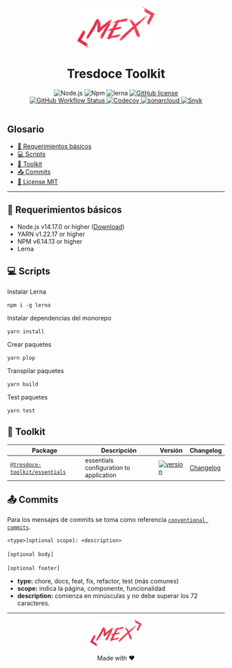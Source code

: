 <div align="center">
    <img alt="nestjs-logo" width="180" height="auto" src="./.readme-static/logo-mex-red.svg" />
    <h1>Tresdoce Toolkit</h1>
</div>

<div align="center">
    <img src="https://img.shields.io/static/v1.svg?style=flat&label=Node&message=v14.17.0&labelColor=339933&color=757575&logoColor=FFFFFF&logo=Node.js" alt="Node.js"/>
    <img src="https://img.shields.io/static/v1.svg?style=flat&label=Npm&message=v6.14.13&labelColor=CB3837&logoColor=FFFFFF&color=757575&logo=npm" alt="Npm"/>
    <img src="https://img.shields.io/badge/maintained%20with-lerna-cc00ff.svg" alt="lerna">
    <a href="./license.md">
        <img alt="GitHub license" src="https://img.shields.io/github/license/tresdoce/tresdoce-toolkit?style=flat">
    </a>
    <br/>
    <a href="https://github.com/tresdoce/tresdoce-toolkit/actions/workflows/master.yml" target="_blank">
        <img alt="GitHub Workflow Status" src="https://github.com/tresdoce/tresdoce-toolkit/actions/workflows/master.yml/badge.svg?branch=master">
    </a>
    <a href="https://app.codecov.io/gh/tresdoce/tresdoce-toolkit/" target="_blank">
        <img alt="Codecov" src="https://img.shields.io/codecov/c/github/tresdoce/tresdoce-toolkit?logoColor=FFFFFF&logo=Codecov&labelColor=#F01F7A">
    </a>
    <a href="https://sonarcloud.io/summary/new_code?id=tresdoce_tresdoce-toolkit" target="_blank">  
        <img src="https://sonarcloud.io/api/project_badges/measure?project=tresdoce_tresdoce-toolkit&metric=alert_status" alt="sonarcloud">
    </a>
    <a href="https://snyk.io/test/github/tresdoce/tresdoce-toolkit" target="_blank">
        <img src="https://snyk.io/test/github/tresdoce/tresdoce-toolkit/badge.svg" alt="Snyk">
    </a>
    <br/> 
</div>
<br>

## Glosario

- [📝 Requerimientos básicos](#basic-requirements)
- [💻 Scripts](#scripts)
- [🧰 Toolkit](#toolkit)
- [📤 Commits](#commits)
- [📜 License MIT](license.md)

---

<a name="basic-requirements"></a>

## 📝 Requerimientos básicos

- Node.js v14.17.0 or higher ([Download](https://nodejs.org/es/download/))
- YARN v1.22.17 or higher
- NPM v6.14.13 or higher
- Lerna

<a name="scripts"></a>

## 💻 Scripts

Instalar Lerna

```
npm i -g lerna
```

Instalar dependencias del monorepo

```
yarn install
```

Crear paquetes

```
yarn plop
```

Transpilar paquetes

```
yarn build
```

Test paquetes

```
yarn test
```

<a name="toolkit"></a>

## 🧰 Toolkit

| Package                                                 | Descripción                             | Versión                                                                                                                                 | Changelog                                       |
|---------------------------------------------------------|-----------------------------------------|-----------------------------------------------------------------------------------------------------------------------------------------|-------------------------------------------------|
| [`@tresdoce-toolkit/essentials`](./packages/essentials) | essentials configuration to application | [![version](https://img.shields.io/npm/v/@tresdoce-toolkit/essentials.svg)](https://www.npmjs.com/package/@tresdoce-toolkit/essentials) | [Changelog](./packages/essentials/CHANGELOG.md) |
<!---PLOP-TOOLKIT-TABLE-->

<a name="commits"></a>

## 📤 Commits

Para los mensajes de commits se toma como
referencia [`conventional commits`](https://www.conventionalcommits.org/es/v1.0.0/#resumen).

```
<type>[optional scope]: <description>

[optional body]

[optional footer]
```

- **type:** chore, docs, feat, fix, refactor, test (más comunes)
- **scope:** indica la página, componente, funcionalidad
- **description:** comienza en minúsculas y no debe superar los 72 caracteres.

---

<div align="center">
    <a href="mailto:mdelgado@tresdoce.com.ar" target="_blank" alt="Send an email">
        <img src="./.readme-static/logo-mex-red.svg" width="120" alt="Mex" />
    </a><br/>
    <p>Made with ❤</p>
</div>
